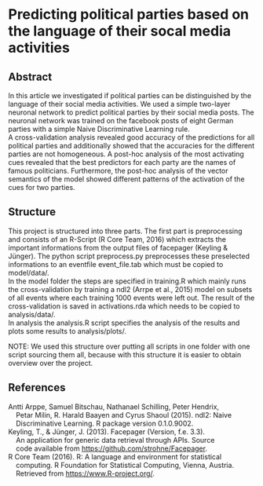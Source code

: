 # Predicting political parties based on the language of their socal media activities

## Abstract
In this article we investigated if political parties can be distinguished by the language of their social media activities. We used a simple two-layer neuronal network to predict political parties by their social media posts. The neuronal network was trained on the facebook posts of eight German parties with a simple Naive Discriminative Learning rule.  
A cross-validation analysis revealed good accuracy of the predictions for all political parties and additionally showed that the accuracies for the different parties are not homogeneous. A post-hoc analysis of the most activating cues revealed that the best predictors for each party are the names of famous politicians. Furthermore, the post-hoc analysis of the vector semantics of the model showed different patterns of the activation of the cues for two parties.

## Structure
This project is structured into three parts. The first part is preprocessing and consists of an R-Script (R Core Team, 2016) which extracts the important informations from the output files of facepager (Keyling & Jünger). The python script preprocess.py preprocesses these preselected informations to an eventfile event\_file.tab which must be copied to model/data/.  
In the model folder the steps are specified in training.R which mainly runs the cross-validation by training a ndl2 (Arrpe et al., 2015) model on subsets of all events where each training 1000 events were left out. The result of the cross-validation is saved in activations.rda which needs to be copied to analysis/data/.  
In analysis the analysis.R script specifies the analysis of the results and plots some results to analysis/plots/.

NOTE: We used this structure over putting all scripts in one folder with one script sourcing them all, because with this structure it is easier to obtain overview over the project.

## References
Antti Arppe, Samuel Bitschau, Nathanael Schilling, Peter Hendrix,  
&nbsp;&nbsp;&nbsp;&nbsp;Petar Milin, R. Harald Baayen and Cyrus Shaoul (2015). ndl2: Naive  
&nbsp;&nbsp;&nbsp;&nbsp;Discriminative Learning. R package version 0.1.0.9002.  
Keyling, T., & Jünger, J. (2013). Facepager (Version, f.e. 3.3).  
&nbsp;&nbsp;&nbsp;&nbsp;An application for generic data retrieval through APIs. Source  
&nbsp;&nbsp;&nbsp;&nbsp;code available from https://github.com/strohne/Facepager.  
R Core Team (2016). R: A language and environment for statistical  
&nbsp;&nbsp;&nbsp;&nbsp;computing. R Foundation for Statistical Computing, Vienna, Austria.  
&nbsp;&nbsp;&nbsp;&nbsp;Retrieved from https://www.R-project.org/.  



